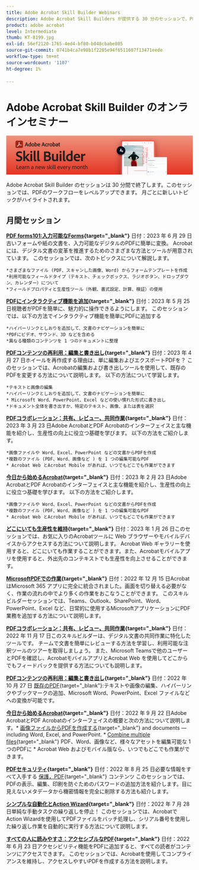 ```yaml
---
title: Adobe Acrobat Skill Builder Webinars
description: Adobe Acrobat Skill Builders が提供する 30 分のセッションで、PDf のワークフローをレベルアップできます
product: adobe acrobat
level: Intermediate
thumb: KT-8199.jpg
exl-id: 56ef2120-1765-4ed4-bf80-b048cbabe805
source-git-commit: 0741b4ca7e98b1f2205e94f6511607f13471eede
workflow-type: tm+mt
source-wordcount: '1107'
ht-degree: 1%

---
```


# Adobe Acrobat Skill Builder のオンラインセミナー

![Acrobat Skill Builder の画像](../assets/sbacrobatwebinars.png)

Adobe Acrobat Skill Builder のセッションは 30 分間で終了します。このセッションでは、PDFのワークフローをレベルアップできます。 月ごとに新しいトピックがハイライトされます。

## 月間セッション

**[PDF forms101:入力可能なForms](https://adobe-acrobat-skill-builder.joinus.adobeevents.com/attendease/networking/experience/795f4bc7-db42-4022-a624-8a53c51174c6/9d685d0f-4a5b-4236-a1ef-081d1403fb41){target="_blank"}**
日付：2023 年 6 月 29 日古いフォームや紙の文書を、入力可能なデジタルのPDFに簡単に変換。 Acrobatには、デジタル文書の変革を推進するためのさまざまな方法とツールが用意されています。 このセッションでは、次のトピックスについて解説します。

    *さまざまなファイル (PDF、スキャンした画像、Word) からフォームテンプレートを作成
    *利用可能なフィールドタイプ（テキスト、チェックボックス、ラジオボタン、ドロップダウン、カレンダー）について
    *フィールドプロパティと生産性ツール（外観、書式設定、計算、検証）の使用

**[PDFにインタラクティブ機能を追加](https://adobe-acrobat-skill-builder.joinus.adobeevents.com/attendease/networking/experience/4ff4d607-8c9f-47dd-ac4f-3b351a0a0fe3/2eb92255-d963-4ff7-b278-2a95a11db755){target="_blank"}**
日付：2023 年 5 月 25 日視聴者がPDFを簡単に、魅力的に操作できるようにします。 このセッションでは、以下の方法でインタラクティブ機能を簡単にPDFに追加する

    *ハイパーリンクとしおりを追加して、文書のナビゲーションを簡単に
    *PDFにビデオ、サウンド、3D などを含める
    *異なる種類のコンテンツを 1 つのドキュメントに整理

**[PDFコンテンツの再利用：編集と書き出し](https://adobe-acrobat-skill-builder.joinus.adobeevents.com/attendease/networking/experience/aac3b9af-7d54-4ea5-a6fa-61bc7acea87f/8d7341ee-ff0f-492a-b3fd-935bd11d4ed0){target="_blank"}**
日付：2023 年 4 月 27 日ホイールを再作成する理由は、単に編集およびエクスポートPDFを？ このセッションでは、Acrobatの編集および書き出しツールを使用して、既存のPDFを変更する方法について説明します。 以下の方法について学習します。

    *テキストと画像の編集
    *ハイパーリンクとしおりを追加して、文書のナビゲーションを簡単に
    * Microsoft Word、PowerPoint、Excel などの使い慣れた形式に書き出し
    *ドキュメント全体を書き出すか、特定のテキスト、画像、または表を選択

**[PDFコラボレーション：共有、レビュー、共同作業](https://adobe-acrobat-skill-builder.joinus.adobeevents.com/attendease/networking/experience/0ef4709b-0a04-418e-a185-7efdd676c2dd/6a95bece-6f24-46f5-a17f-b408464281be){target="_blank"}**
日付：2023 年 3 月 23 日Adobe AcrobatとPDF Acrobatのインターフェイスと主な機能を紹介し、生産性の向上に役立つ基礎を学びます。 以下の方法をご紹介します。

    *画像ファイルや Word、Excel、PowerPoint などの文書からPDFを作成
    *複数のファイル (PDF、Word、画像など ) を 1 つの編集可能なPDF
    * Acrobat Web とAcrobat Mobile があれば、いつでもどこでも作業ができます

**[今日から始めるAcrobat](https://adobe-acrobat-skill-builder.joinus.adobeevents.com/attendease/networking/experience/5d8acc24-47a1-4db8-b419-8587bfb12708/fe8ec392-f29a-4e25-b7a3-61f48eea45ab){target="_blank"}**
日付：2023 年 2 月 23 日Adobe AcrobatとPDF Acrobatのインターフェイスと主な機能を紹介し、生産性の向上に役立つ基礎を学びます。 以下の方法をご紹介します。

    *画像ファイルや Word、Excel、PowerPoint などの文書からPDFを作成
    *複数のファイル (PDF、Word、画像など ) を 1 つの編集可能なPDF
    * Acrobat Web とAcrobat Mobile があれば、いつでもどこでも作業ができます

**[どこにいても生産性を維持](https://adobe-acrobat-skill-builder.joinus.adobeevents.com/attendease/networking/experience/9ab6c7a2-5ca2-4670-9a33-2ac11a1cb542/0b591876-aeae-45af-b41a-07a8326043f2){target="_blank"}**
日付：2023 年 1 月 26 日このセッションでは、お気に入りのAcrobatツールに Web ブラウザーやモバイルデバイスからアクセスする方法について説明します。 Acrobat Web ギャラリーを使用すると、どこにいても作業することができます。また、Acrobatモバイルアプリを使用すると、外出先のコンテキストでも生産性を向上させることができます。

**[MicrosoftPDFでの作業](https://adobe-acrobat-skill-builder.joinus.adobeevents.com/attendease/networking/experience/f7e3961b-e322-4253-bfa4-ff1957a08d99/c1111644-e958-41bf-ad6e-dffafafa7fa0){target="_blank"}**
日付：2022 年 12 月 15 日AcrobatはMicrosoft 365 アプリに完全に統合されました。画面を切り替える必要がなく、作業の流れの中でより多くの作業をおこなうことができます。 このスキルビルダーセッションでは、Teams、Outlook、SharePoint、Word、PowerPoint、Excel など、日常的に使用するMicrosoftアプリケーションにPDF業務を追加する方法について説明します。

**[PDFコラボレーション：共有、レビュー、共同作業](https://adobe-acrobat-skill-builder.joinus.adobeevents.com/attendease/networking/experience/d1eb8544-6268-4855-8500-2370b1e68045/0dd92858-0587-49f4-be60-8d48c140ef39){target="_blank"}**
日付：2022 年 11 月 17 日このスキルビルダーは、デジタル文書の共同作業に特化したツールです。 チームで文書を簡単にレビューする方法を学習し、利用可能な注釈ツールのツアーを取得しましょう。 また、Microsoft Teamsで他のユーザーとPDFを確認し、AcrobatモバイルアプリとAcrobat Web を使用してどこからでもフィードバックを提供する方法についても説明します。

**[PDFコンテンツの再利用：編集と書き出し](https://adobe-acrobat-skill-builder.joinus.adobeevents.com/attendease/networking/experience/68a9bbf2-91ca-40f0-baa1-812dd0730e0b/48c2399c-7392-4d7d-ba51-f623dead313a){target="_blank"}**
日付：2022 年 10 月 27 日 [既存のPDF](https://www.adobe.com/acrobat/online/pdf-editor.html){target="_blank"}:テキストや画像の編集、ハイパーリンクやブックマークの追加、Microsoft Word、PowerPoint、Excel ファイルなどへの変換が可能です。

**[今日から始めるAcrobat](https://adobe-acrobat-skill-builder.joinus.adobeevents.com/attendease/networking/experience/360c9159-3f6f-47ae-8320-d0ad391883e1/e54db15b-af50-40ff-a274-6e927a22c6e7){target="_blank"}**
日付：2022 年 9 月 22 日Adobe AcrobatとPDF Acrobatのインターフェイスの概要と次の方法について説明します。* [画像ファイルからPDFを作成する](https://www.adobe.com/jp/acrobat/online/convert-pdf.html){target="_blank"} and documents — including Word, Excel, and PowerPoint. * [Combine multiple files](https://www.adobe.com/jp/acrobat/online/merge-pdf.html){target="_blank"} PDF、Word、画像など、様々なアセットを編集可能な 1 つのPDFに * Acrobat Web およびモバイル版なら、いつでもどこでも作業ができます。

**[PDFセキュリティ](https://adobe-acrobat-skill-builder.joinus.adobeevents.com/attendease/networking/experience/ad3778d2-f2c3-4966-98ed-8b1bb90e4b2b/180ad785-1b5b-4c80-80ab-1df345f082ff){target="_blank"}**
日付：2022 年 8 月 25 日必要な情報をすべて入手する [保護，PDF](https://www.adobe.com/acrobat/online/password-protect-pdf.html){target="_blank"} コンテンツ このセッションでは、PDFの表示、編集、印刷を防ぐためのパスワードの追加方法を紹介します。目に見えないメタデータから機密情報を完全に削除する方法も紹介します。

**[シンプルな自動化とAction Wizard](https://adobe-acrobat-skill-builder.joinus.adobeevents.com/attendease/networking/experience/45ef14f7-e5e4-4fe0-ba26-905adac092a2/24bf421e-f489-47dc-a5a4-d8d70858348c){target="_blank"}**
日付：2022 年 7 月 28 日単純な手動タスクの繰り返しを停止！ このセッションでは、AcrobatでAction Wizardを使用してPDFファイルをバッチ処理し、シリアル番号を使用した繰り返し作業を自動的に実行する方法について説明します。

**[すべての人に読みやすさ：アクセシブルなPDF](https://adobe-acrobat-skill-builder.joinus.adobeevents.com/attendease/networking/experience/18c111bd-9c63-4636-a4fd-8dc045a20423/8484f6c9-e2c9-4e1c-8d03-c2ca1d4db77c){target="_blank"}**
日付：2022 年 6 月 23 日アクセシビリティ機能をPDFに追加すると、すべての読者がコンテンツにアクセスできます。 このセッションでは、Acrobatを使用してコンプライアンスを維持し、アクセスしやすいPDFを作成する方法を説明します。